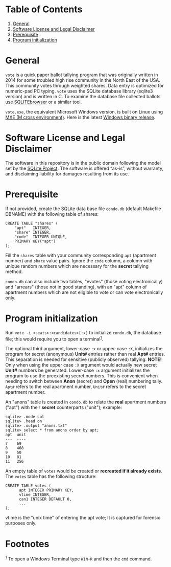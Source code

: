 
# Table of Contents

1.  [General](#orge81ffee)
2.  [Software License and Legal Disclaimer](#org6941afa)
3.  [Prerequisite](#org9aef7ce)
4.  [Program initialization](#orgb11752d)



<a id="orge81ffee"></a>

# General

`vote` is a quick paper ballot tallying program that was originally written
in 2014 for some troubled high rise community in the North East of the USA.
This community votes through weighted shares. Data entry is optimized for
numeric-pad PC typing. `vote` uses the SQLite database library (sqlite3
version) and is written in C. To examine the database file collected
ballots use [SQLITEbrowser](http://sqlitebrowser.org/) or a similar tool.

`vote.exe`, the equivalent Microsoft Windows version, is built on Linux
using [MXE (M cross environment)](https://mxe.cc/). Here is the latest [Windows binary release](./Windows-binary-release.zip).


<a id="org6941afa"></a>

# Software License and Legal Disclaimer

The software in this repository is in the public domain following the model
set by the [SQLite Project](http://www.sqlite.org/copyright.html). The software is offered “as-is”, without
warranty, and disclaiming liability for damages resulting from its use.


<a id="org9aef7ce"></a>

# Prerequisite

If not provided, create the SQLite data base file `condo.db` (default
Makefile DBNAME) with the following table of shares:

    CREATE TABLE "shares" (
    	"apt"	INTEGER,
    	"share"	INTEGER,
    	"code"	INTEGER UNIQUE,
    	PRIMARY KEY("apt")
    );

Fill the `shares` table with your community corresponding `apt` (apartment
number) and `share` value pairs. Ignore the `code` column, a column with
unique random numbers which are necessary for the **secret** tallying method.

`condo.db` can also include two tables, "evotes" (those voting
electronically) and "arrears" (those not in good standing), with an "apt"
column of apartment numbers which are not eligible to vote or can vote
electronically only.


<a id="orgb11752d"></a>

# Program initialization

Run `vote -i <seats>:<candidates>[:x]` to initialize `condo.db`, the
database file; this would require you to open a terminal<sup><a id="fnr.1" class="footref" href="#fn.1" role="doc-backlink">1</a></sup>.

The optional third argument, lower-case `:x` or upper-case `:X`,
initializes the program for secret (anonymous) **Unit#** entries rather than
real **Apt#** entries. This separation is needed for sensitive (publicly
observed) tallying. **NOTE!** Only when using the upper case `:X` argument
would actually new secret **Unit#** numbers be generated. Lower-case `:x`
argument initializes the program to use the preexisting secret
numbers. This is convenient when needing to switch between **Anon** (secret)
and **Open** (real) numbering tally. `Apt#` refers to the real apartment
number, `Unit#` refers to the secret apartment number.

An "anons" table is created in `condo.db` to relate the **real** apartment
numbers ("apt") with their **secret** counterparts ("unit"); example:

    sqlite> .mode col
    sqlite> .head on
    sqlite> .output "anons.txt"   
    sqlite> select * from anons order by apt;
    apt  unit
    ---  ----
    7    69  
    8    468 
    9    50  
    10   81  
    11   256

An empty table of `votes` would be created or **recreated if it already
exists**. The `votes` table has the following structure:

    CREATE TABLE votes (
          apt INTEGER PRIMARY KEY,
          vtime INTEGER,
          can1 INTEGER DEFAULT 0,
          ...
    );

vtime is the "unix time" of entering the apt vote; It is captured for
forensic purposes only.


# Footnotes

<sup><a id="fn.1" href="#fnr.1">1</a></sup> To open a Windows Terminal type `WIN+R` and then the `cmd` command.
